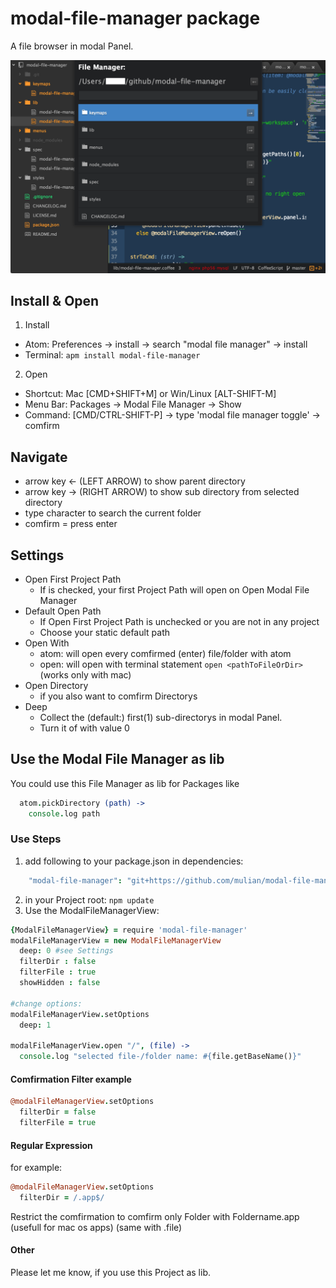 # modal-file-manager package

A file browser in modal Panel.

![A screenshot of modal file manager v0.1.0](https://raw.githubusercontent.com/mulian/modal-file-manager/master/preview.png)

## Install & Open
1. Install
  * Atom: Preferences -> install -> search "modal file manager" -> install
  * Terminal: `apm install modal-file-manager`
2. Open
  * Shortcut: Mac [CMD+SHIFT+M] or Win/Linux [ALT-SHIFT-M]
  * Menu Bar: Packages -> Modal File Manager -> Show
  * Command: [CMD/CTRL-SHIFT-P] -> type 'modal file manager toggle' -> comfirm

## Navigate
 * arrow key ← (LEFT ARROW) to show parent directory
 * arrow key → (RIGHT ARROW) to show sub directory from selected directory
 * type character to search the current folder
 * comfirm = press enter

## Settings
* Open First Project Path
  * If is checked, your first Project Path will open on Open Modal File Manager
* Default Open Path
  * If Open First Project Path is unchecked or you are not in any project
  * Choose your static default path
* Open With
  * atom: will open every comfirmed (enter) file/folder with atom
  * open: will open with terminal statement `open <pathToFileOrDir>` (works only with mac)
* Open Directory
  * if you also want to comfirm Directorys
* Deep
  * Collect the (default:) first(1) sub-directorys in modal Panel.
  * Turn it of with value 0

## Use the Modal File Manager as lib
You could use this File Manager as lib for Packages like
```coffeescript
  atom.pickDirectory (path) ->
    console.log path
```

### Use Steps
1. add following to your package.json in dependencies:
```coffeescript
    "modal-file-manager": "git+https://github.com/mulian/modal-file-manager.git"
```
2. in your Project root: `npm update`
3. Use the ModalFileManagerView:
```coffeescript
{ModalFileManagerView} = require 'modal-file-manager'
modalFileManagerView = new ModalFileManagerView
  deep: 0 #see Settings
  filterDir : false
  filterFile : true
  showHidden : false

#change options:
modalFileManagerView.setOptions
  deep: 1

modalFileManagerView.open "/", (file) ->
  console.log "selected file-/folder name: #{file.getBaseName()}"
```

#### Comfirmation Filter example
```coffeescript
@modalFileManagerView.setOptions
  filterDir = false
  filterFile = true
```

#### Regular Expression
for example:
```coffeescript
@modalFileManagerView.setOptions
  filterDir = /.app$/
```
Restrict the comfirmation to comfirm only Folder with Foldername.app (usefull for mac os apps)
(same with .file)

#### Other
Please let me know, if you use this Project as lib.
